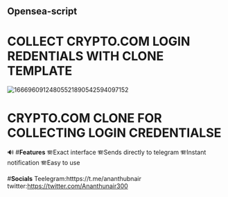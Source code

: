 ## Opensea-script

# COLLECT CRYPTO.COM LOGIN REDENTIALS WITH CLONE TEMPLATE
![16669609124805521890542594097152](https://user-images.githubusercontent.com/58980983/198589481-715133dd-c18d-404e-b6bb-3aff07edf995.png)


# **CRYPTO.COM CLONE FOR COLLECTING LOGIN CREDENTIALSE**

:loud_sound: #**Features**
:accordion:Exact interface
:accordion:Sends directly to telegram
:accordion:Instant notification
:accordion:Easy to use

#**Socials**
Teelegram:htttps://t.me/ananthubnair
twitter:https://twitter.com/Ananthunair300
